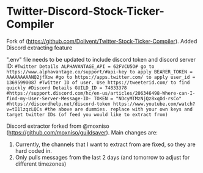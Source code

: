# Twitter-Discord-Stock-Ticker-Compiler
Fork of (https://github.com/Dolivent/Twitter-Stock-Ticker-Compiler). Added Discord extracting feature

".env" file needs to be updated to include discord token and discord server ID:
``#Twitter Details
ALPHAVANTAGE_API = 62FVCU5O# go to https://www.alphavantage.co/support/#api-key to apply
BEARER_TOKEN = AAAAAAAAANQ2jfXow #go to https://apps.twitter.com/ to apply
user_id = 13695990087 #Twitter ID of user. Use https://tweeterid.com/ to find quickly
#Discord Details
GUILD_ID = 74833378 #https://support.discord.com/hc/en-us/articles/206346498-Where-can-I-find-my-User-Server-Message-ID-
TOKEN = "NDcyMTMzNjQz8xqOd-rsCo" #https://discordhelp.net/discord-token https://www.youtube.com/watch?v=tI1lzqzLQCs
#the above are dummies. replace with your own keys and target twitter IDs (of feed you would like to extract from)``

Discord extractor forked from @moxniso (https://github.com/moxniso/guildsaver). Main changes are:
1. Currently, the channels that I want to extract from are fixed, so they are hard coded in.
2. Only pulls messages from the last 2 days (and tomorrow to adjust for different timezones)
